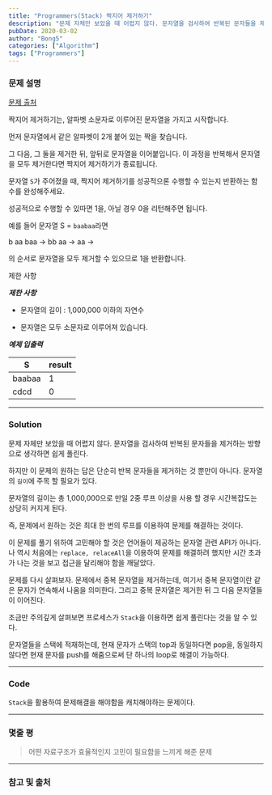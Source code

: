```yaml
---
title: "Programmers(Stack) 짝지어 제거하기"
description: "문제 자체만 보았을 때 어렵지 않다. 문자열을 검사하여 반복된 문자들을 제거하는 방향으로 생각하면 쉽게 풀린다."
pubDate: 2020-03-02
author: "Bong5"
categories: ["Algorithm"]
tags: ["Programmers"]
---
```



### 문제 설명

[문제 출처](https://programmers.co.kr/learn/courses/30/lessons/12973)

짝지어 제거하기는, 알파벳 소문자로 이루어진 문자열을 가지고 시작합니다.

먼저 문자열에서 같은 알파벳이 2개 붙어 있는 짝을 찾습니다.

그 다음, 그 둘을 제거한 뒤, 앞뒤로 문자열을 이어붙입니다. 이 과정을 반복해서 문자열을 모두 제거한다면 짝지어 제거하기가 종료됩니다.

문자열 `S`가 주어졌을 때, 짝지어 제거하기를 성공적으론 수행할 수 있는지 반환하는 함수를 완성해주세요.

성공적으로 수행할 수 있따면 1을, 아닐 경우 0을 리턴해주면 됩니다.

예를 들어 문자열 S = `baabaa`라면

b aa baa -> bb aa -> aa ->

의 순서로 문자열을 모두 제거할 수 있으므로 1을 반환합니다.

제한 사항

**_제한 사항_**

- 문자열의 길이 : 1,000,000 이하의 자연수

- 문자열은 모두 소문자로 이루어져 있습니다.

**_예제 입출력_**

| S |	result |
|---|---|
| baabaa | 1 |
| cdcd | 0 |


---

### Solution

문제 자체만 보았을 때 어렵지 않다. 문자열을 검사하여 반복된 문자들을 제거하는 방향으로 생각하면 쉽게 풀린다.

하지만 이 문제의 원하는 답은 단순히 반복 문자들을 제거하는 것 뿐만이 아니다. 문자열의 `길이`에 주목 할 필요가 있다.

문자열의 길이는 총 1,000,000으로 만일 2중 루프 이상을 사용 할 경우 시간복잡도는 상당히 커지게 된다.

즉, 문제에서 원하는 것은 최대 한 번의 루프를 이용하여 문제를 해결하는 것이다.

이 문제를 풀기 위하여 고민해야 할 것은 언어들이 제공하는 문자열 관련 API가 아니다. 나 역시 처음에는 `replace, relaceAll`을 이용하여 문제를 해결하려 했지만 시간 초과가 나는 것을 보고 접근을 달리해야 함을 깨달았다.

문제를 다시 살펴보자. 문제에서 중복 문자열을 제거하는데, 여기서 중복 문자열이란 같은 문자가 연속해서 나옴을 의미한다. 그리고 중복 문자열은 제거한 뒤 그 다음 문자열들이 이어진다.

조금만 주의깊게 살펴보면 프로세스가 `Stack`을 이용하면 쉽게 풀린다는 것을 알 수 있다.

문자열들을 스택에 적재하는데, 현재 문자가 스택의 top과 동일하다면 pop을, 동일하지 않다면 현재 문자를 push를 해줌으로써 단 하나의 loop로 해결이 가능하다.

---

### Code

<script src="https://gist.github.com/BongHoLee/c39c42f83f2b0112651f348b5c97fb06.js"></script>  




`Stack`을 활용하여 문제해결을 해야함을 캐치해야하는 문제이다.

---

### 몇줄 평


> 어떤 자료구조가 효율적인지 고민이 필요함을 느끼게 해준 문제


---



### 참고 및 출처
